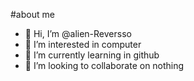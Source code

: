 #about me
- 👋 Hi, I’m @alien-Reversso
- 👀 I’m interested in computer
- 🌱 I’m currently learning in github
- 💞️ I’m looking to collaborate on nothing

<!---
alien-Reversso/alien-Reversso is a ✨ special ✨ repository because its `README.md` (this file) appears on your GitHub profile.
You can click the Preview link to take a look at your changes.
--->
